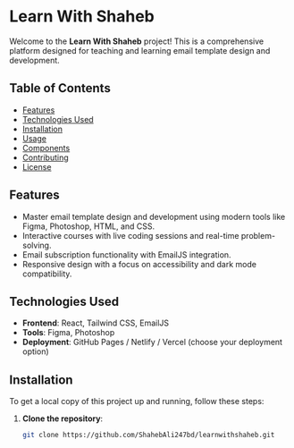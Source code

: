 # Learn With Shaheb

Welcome to the **Learn With Shaheb** project! This is a comprehensive platform designed for teaching and learning email template design and development. 

## Table of Contents

- [Features](#features)
- [Technologies Used](#technologies-used)
- [Installation](#installation)
- [Usage](#usage)
- [Components](#components)
- [Contributing](#contributing)
- [License](#license)

## Features

- Master email template design and development using modern tools like Figma, Photoshop, HTML, and CSS.
- Interactive courses with live coding sessions and real-time problem-solving.
- Email subscription functionality with EmailJS integration.
- Responsive design with a focus on accessibility and dark mode compatibility.

## Technologies Used

- **Frontend**: React, Tailwind CSS, EmailJS
- **Tools**: Figma, Photoshop
- **Deployment**: GitHub Pages / Netlify / Vercel (choose your deployment option)

## Installation

To get a local copy of this project up and running, follow these steps:

1. **Clone the repository**:
   ```bash
   git clone https://github.com/ShahebAli247bd/learnwithshaheb.git
